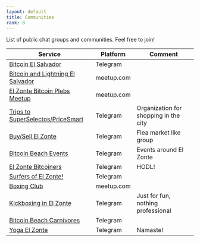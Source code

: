 ```yaml
---
layout: default
title: Communities
rank: 8
---
```

List of public chat groups and communities. Feel free to join!

| Service | Platform | Comment |
| --- | --- | --- |
| [Bitcoin El Salvador](https://t.me/BitcoinElSalvadorEN) | Telegram | |
| [Bitcoin and Lightning El Salvador](https://www.meetup.com/bitcoin-and-lightning-el-salvador/) | meetup.com | |
| [El Zonte Bitcoin Plebs Meetup](https://www.meetup.com/el-zonte-bitcoin-plebs-meetup/) | meetup.com | |
| [Trips to SuperSelectos/PriceSmart](https://t.me/TripsToSuperSelectos_PriceSmart) | Telegram | Organization for shopping in the city |
| [Buy/Sell El Zonte](https://t.me/sellzonte) | Telegram | Flea market like group |
| [Bitcoin Beach Events](https://t.me/bbevents) | Telegram | Events around El Zonte |
| [El Zonte Bitcoiners](https://t.me/ezbitcoiners) | Telegram | HODL! |
| [Surfers of El Zonte!](https://t.me/ezsurfers) | Telegram | |
| [Boxing Club](https://www.meetup.com/bitcoin-beach-boxing-club/) | meetup.com | |
| [Kickboxing in El Zonte](https://t.me/ezkickboxing) | Telegram | Just for fun, nothing professional |
| [Bitcoin Beach Carnivores](https://t.me/bbcarnivores) | Telegram | |
| [Yoga El Zonte](https://t.me/ezyoga) | Telegram | Namaste! |
